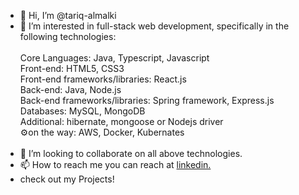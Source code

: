 - 👋 Hi, I’m @tariq-almalki
- 👀 I’m interested in full-stack web development, specifically in the following technologies:<br/><br/>
Core Languages: Java, Typescript, Javascript<br/>
Front-end: HTML5, CSS3<br/>
Front-end frameworks/libraries: React.js<br/>
Back-end: Java, Node.js<br/>
Back-end frameworks/libraries: Spring framework, Express.js<br/>
Databases: MySQL, MongoDB<br/>
Additional: hibernate, mongoose or Nodejs driver<br/>
⚙️on the way: AWS, Docker, Kubernates<br/><br/>
- 💞️ I’m looking to collaborate on all above technologies.<br/>
- 📫 How to reach me you can reach at <a href="https://www.linkedin.com/in/e-tariq-almalki" title="About Me">linkedin.</a><br/>
- check out my Projects!<br/>

<!---
tariq-almalki/tariq-almalki is a ✨ special ✨ repository because its `README.md` (this file) appears on your GitHub profile.
You can click the Preview link to take a look at your changes.
--->

